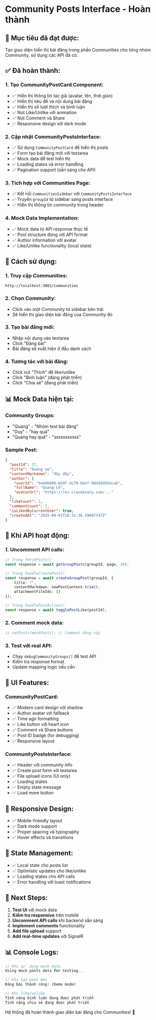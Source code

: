 # Community Posts Interface - Hoàn thành

## 🎯 **Mục tiêu đã đạt được:**
Tạo giao diện hiển thị bài đăng trong phần Communities cho từng nhóm Community, sử dụng các API đã có.

## ✅ **Đã hoàn thành:**

### 1. **Tạo CommunityPostCard Component:**
- ✅ Hiển thị thông tin tác giả (avatar, tên, thời gian)
- ✅ Hiển thị tiêu đề và nội dung bài đăng
- ✅ Hiển thị số lượt thích và bình luận
- ✅ Nút Like/Unlike với animation
- ✅ Nút Comment và Share
- ✅ Responsive design với dark mode

### 2. **Cập nhật CommunityPostsInterface:**
- ✅ Sử dụng `CommunityPostCard` để hiển thị posts
- ✅ Form tạo bài đăng mới với textarea
- ✅ Mock data để test hiển thị
- ✅ Loading states và error handling
- ✅ Pagination support (sẵn sàng cho API)

### 3. **Tích hợp với Communities Page:**
- ✅ Kết nối `CommunitiesSidebar` với `CommunityPostsInterface`
- ✅ Truyền `groupId` từ sidebar sang posts interface
- ✅ Hiển thị thông tin community trong header

### 4. **Mock Data Implementation:**
- ✅ Mock data từ API response thực tế
- ✅ Post structure đúng với API format
- ✅ Author information với avatar
- ✅ Like/Unlike functionality (local state)

## 🔧 **Cách sử dụng:**

### 1. **Truy cập Communities:**
```
http://localhost:3001/communities
```

### 2. **Chọn Community:**
- Click vào một Community từ sidebar bên trái
- Sẽ hiển thị giao diện bài đăng của Community đó

### 3. **Tạo bài đăng mới:**
- Nhập nội dung vào textarea
- Click "Đăng bài"
- Bài đăng sẽ xuất hiện ở đầu danh sách

### 4. **Tương tác với bài đăng:**
- Click nút "Thích" để like/unlike
- Click "Bình luận" (đang phát triển)
- Click "Chia sẻ" (đang phát triển)

## 📊 **Mock Data hiện tại:**

### **Community Groups:**
- "Quang" - "Nhóm test bài đăng"
- "Duy" - "hay quá"  
- "Quang hay quá" - "sssssssssss"

### **Sample Post:**
```json
{
  "postId": 17,
  "title": "Quang nè",
  "contentMarkdown": "đây đây",
  "author": {
    "userId": "9a606b08-6b9f-4c79-bbef-08dddd93dca6",
    "fullName": "Quang Lê",
    "avatarUrl": "https://res.cloudinary.com/..."
  },
  "likeCount": 1,
  "commentCount": 1,
  "isLikedByCurrentUser": true,
  "createdAt": "2025-09-01T18:31:36.59607747Z"
}
```

## 🚀 **Khi API hoạt động:**

### 1. **Uncomment API calls:**
```typescript
// Trong fetchPosts()
const response = await getGroupPosts(groupId, page, 10);

// Trong handleCreatePost()
const response = await createGroupPost(groupId, {
    title: "",
    contentMarkdown: newPostContent.trim(),
    attachmentFileIds: []
});

// Trong handlePostAction()
const response = await togglePostLike(postId);
```

### 2. **Comment mock data:**
```typescript
// setPosts(mockPosts); // Comment dòng này
```

### 3. **Test với real API:**
- Chạy `debugCommunityGroups()` để test API
- Kiểm tra response format
- Update mapping logic nếu cần

## 🎨 **UI Features:**

### **CommunityPostCard:**
- ✅ Modern card design với shadow
- ✅ Author avatar với fallback
- ✅ Time ago formatting
- ✅ Like button với heart icon
- ✅ Comment và Share buttons
- ✅ Post ID badge (for debugging)
- ✅ Responsive layout

### **CommunityPostsInterface:**
- ✅ Header với community info
- ✅ Create post form với textarea
- ✅ File upload icons (UI only)
- ✅ Loading states
- ✅ Empty state message
- ✅ Load more button

## 📱 **Responsive Design:**
- ✅ Mobile-friendly layout
- ✅ Dark mode support
- ✅ Proper spacing và typography
- ✅ Hover effects và transitions

## 🔄 **State Management:**
- ✅ Local state cho posts list
- ✅ Optimistic updates cho like/unlike
- ✅ Loading states cho API calls
- ✅ Error handling với toast notifications

## 🎯 **Next Steps:**

1. **Test UI** với mock data
2. **Kiểm tra responsive** trên mobile
3. **Uncomment API calls** khi backend sẵn sàng
4. **Implement comments** functionality
5. **Add file upload** support
6. **Add real-time updates** với SignalR

## 📊 **Console Logs:**

```javascript
// Khi sử dụng mock data
Using mock posts data for testing...

// Khi tạo post mới
Đăng bài thành công! (Demo mode)

// Khi like/unlike
Tính năng bình luận đang được phát triển
Tính năng chia sẻ đang được phát triển
```

Hệ thống đã hoàn thành giao diện bài đăng cho Communities! 🚀
